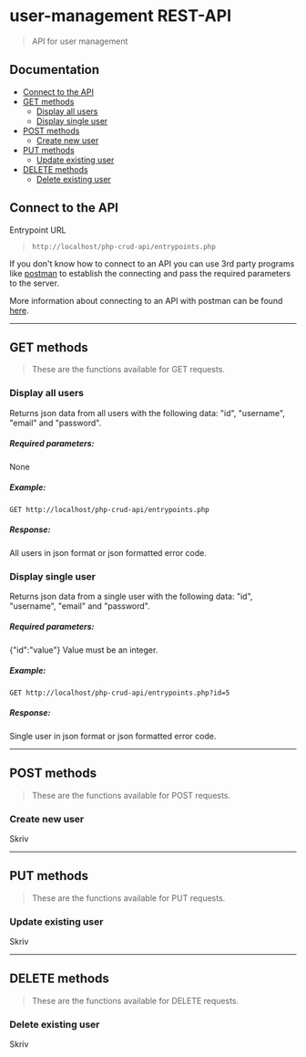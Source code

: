 # user-management REST-API
> API for user management

## Documentation
* [Connect to the API](#connect-to-the-api)
* [GET methods](#get-methods)
	- [Display all users](#display-all-users)
	- [Display single user](#display-single-user)
* [POST methods](#post-methods)
	- [Create new user](#create-new-user)
* [PUT methods](#put-methods)
	- [Update existing user](#update-existing-user)
* [DELETE methods](#delete-methods)
	- [Delete existing user](#delete-existing-user)
	
## Connect to the API
Entrypoint URL
> `http://localhost/php-crud-api/entrypoints.php`

If you don't know how to connect to an API you can use 3rd party programs like [postman](https://www.getpostman.com/) to establish the connecting and pass the required parameters to the server.

More information about connecting to an API with postman can be found [here](https://www.youtube.com/watch?v=t5n07Ybz7yI&t=31s).

___

## GET methods
> These are the functions available for GET requests.
### Display all users
Returns json data from all users with the following data: "id", "username", "email" and "password".
##### Required parameters:
None
##### Example:
`GET http://localhost/php-crud-api/entrypoints.php`
##### Response:
All users in json format or json formatted error code.

### Display single user
Returns json data from a single user with the following data: "id", "username", "email" and "password".
##### Required parameters:
{"id":"value"}
Value must be an integer.
##### Example:
`GET http://localhost/php-crud-api/entrypoints.php?id=5`
##### Response:
Single user in json format or json formatted error code.
___

## POST methods
> These are the functions available for POST requests.
### Create new user
Skriv

___

## PUT methods
> These are the functions available for PUT requests.
### Update existing user
Skriv

___

## DELETE methods
> These are the functions available for DELETE requests.
### Delete existing user
Skriv

